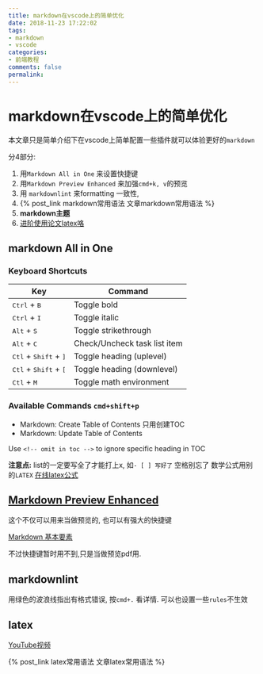 ```yaml
---
title: markdown在vscode上的简单优化
date: 2018-11-23 17:22:02
tags:
- markdown
- vscode
categories:
- 前端教程
comments: false
permalink:
---
```


# markdown在vscode上的简单优化

本文章只是简单介绍下在vscode上简单配置一些插件就可以体验更好的`markdown`

分4部分:

1. 用`Markdown All in One` 来设置快捷键
2. 用`Markdown Preview Enhanced` 来加强`cmd+k, v`的预览
3. 用 `markdownlint` 来formatting 一致性,
4. {% post_link markdown常用语法 文章markdown常用语法 %}
5. **markdown主题**
6. [进阶使用论文latex咯](https://zh.wikipedia.org/wiki/LaTeX)

## markdown All in One

### Keyboard Shortcuts

| Key                                              | Command                      |
| ------------------------------------------------ | ---------------------------- |
| <kbd>Ctrl</kbd> + <kbd>B</kbd>                   | Toggle bold                  |
| <kbd>Ctrl</kbd> + <kbd>I</kbd>                   | Toggle italic                |
| <kbd>Alt</kbd> + <kbd>S</kbd>                    | Toggle strikethrough         |
| <kbd>Alt</kbd> + <kbd>C</kbd>                    | Check/Uncheck task list item |
| <kbd>Ctl</kbd> + <kbd>Shift</kbd> + <kbd>]</kbd> | Toggle heading (uplevel)     |
| <kbd>Ctl</kbd> + <kbd>Shift</kbd> + <kbd>[</kbd> | Toggle heading (downlevel)   |
| <kbd>Ctl</kbd> + <kbd>M</kbd>                    | Toggle math environment      |

### Available Commands `cmd+shift+p`

- Markdown: Create Table of Contents  只用创建TOC
- Markdown: Update Table of Contents

Use `<!-- omit in toc -->` to ignore specific heading in TOC

**注意点:**
list的一定要写全了才能打上x, 如`- [ ] 写好了` 空格别忘了
数学公式用别的`LATEX` [在线latex公式](https://www.codecogs.com/latex/eqneditor.php)

## [Markdown Preview Enhanced](https://shd101wyy.github.io/markdown-preview-enhanced/#/zh-cn/)

这个不仅可以用来当做预览的, 也可以有强大的快捷键

[Markdown 基本要素](https://shd101wyy.github.io/markdown-preview-enhanced/#/zh-cn/markdown-basics)

不过快捷键暂时用不到,只是当做预览pdf用.

## markdownlint

用绿色的波浪线指出有格式错误, 按`cmd+.` 看详情.
可以也设置一些`rules`不生效


## latex

[YouTube视频](https://www.youtube.com/watch?v=RcvSMu9uRfA&list=PLsaRQCHmdZTD3rcrmGsV-AqCfDWJuBDNd)

{% post_link latex常用语法 文章latex常用语法 %}
